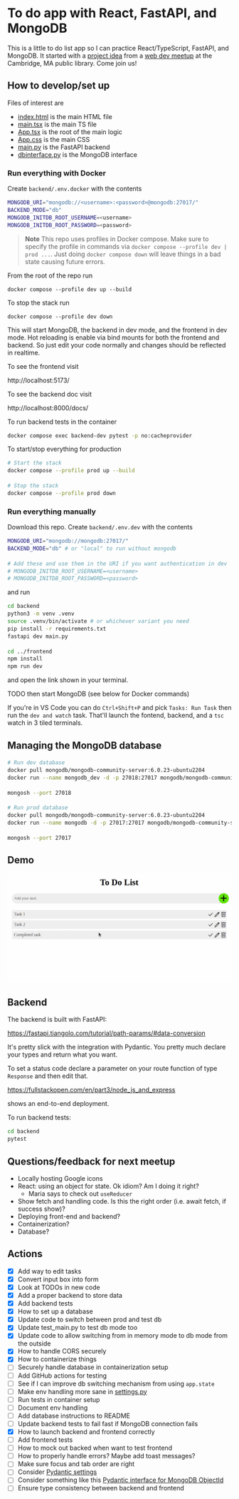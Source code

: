 # To do app with React, FastAPI, and MongoDB

This is a little to do list app so I can practice React/TypeScript, FastAPI, and MongoDB. It started with a [project idea](https://cambridge-dev.com/program/317) from a [web dev meetup](https://www.meetup.com/boston-web-dev-class/) at the Cambridge, MA public library. Come join us!

## How to develop/set up

Files of interest are

* [index.html](./frontend/index.html) is the main HTML file
* [main.tsx](./frontend/src/main.tsx) is the main TS file
* [App.tsx](./frontend/src/App.tsx) is the root of the main logic
* [App.css](./frontend/src/App.css) is the main CSS
* [main.py](./backend/main.py) is the FastAPI backend
* [dbinterface.py](./backend/dbinterface.py) is the MongoDB interface

### Run everything with Docker

Create `backend/.env.docker` with the contents

```bash
MONGODB_URI="mongodb://<username>:<password>@mongodb:27017/"
BACKEND_MODE="db"
MONGODB_INITDB_ROOT_USERNAME=<username>
MONGODB_INITDB_ROOT_PASSWORD=<password>
```

> **Note** This repo uses profiles in Docker compose. Make sure to specify the profile in commands via `docker compose --profile dev | prod ...`. Just doing `docker compose down` will leave things in a bad state causing future errors.

From the root of the repo run

```
docker compose --profile dev up --build
```

To stop the stack run

```
docker compose --profile dev down
```

This will start MongoDB, the backend in dev mode, and the frontend in dev mode. Hot reloading is enable via bind mounts for both the frontend and backend. So just edit your code normally and changes should be reflected in realtime.

To see the frontend visit

http://localhost:5173/

To see the backend doc visit

http://localhost:8000/docs/

To run backend tests in the container

```bash
docker compose exec backend-dev pytest -p no:cacheprovider
```

To start/stop everything for production

```bash
# Start the stack
docker compose --profile prod up --build

# Stop the stack
docker compose --profile prod down
```

### Run everything manually

Download this repo. Create `backend/.env.dev` with the contents

```bash
MONGODB_URI="mongodb://mongodb:27017/"
BACKEND_MODE="db" # or "local" to run without mongodb

# Add these and use them in the URI if you want authentication in dev
# MONGODB_INITDB_ROOT_USERNAME=<username>
# MONGODB_INITDB_ROOT_PASSWORD=<password>
```

and run

```bash
cd backend
python3 -m venv .venv
source .venv/bin/activate # or whichever variant you need
pip install -r requirements.txt
fastapi dev main.py

cd ../frontend
npm install
npm run dev
```
and open the link shown in your terminal.

TODO then start MongoDB (see below for Docker commands)

If you're in VS Code you can do `Ctrl+Shift+P` and pick `Tasks: Run Task` then run the `dev and watch` task. That'll launch the fontend, backend, and a `tsc` watch in 3 tiled terminals.

## Managing the MongoDB database

```bash
# Run dev database
docker pull mongodb/mongodb-community-server:6.0.23-ubuntu2204
docker run --name mongodb_dev -d -p 27018:27017 mongodb/mongodb-community-server:6.0.23-ubuntu2204

mongosh --port 27018

# Run prod database
docker pull mongodb/mongodb-community-server:6.0.23-ubuntu2204
docker run --name mongodb -d -p 27017:27017 mongodb/mongodb-community-server:6.0.23-ubuntu2204

mongosh --port 27017
```

## Demo

![To do app](./frontend/public/todo-app.gif "To do app")

## Backend

The backend is built with FastAPI:

https://fastapi.tiangolo.com/tutorial/path-params/#data-conversion

It's pretty slick with the integration with Pydantic. You pretty much declare your types and return what you want.

To set a status code declare a parameter on your route function of type `Response` and then edit that.

https://fullstackopen.com/en/part3/node_js_and_express

shows an end-to-end deployment.

To run backend tests:

```bash
cd backend
pytest
```

## Questions/feedback for next meetup

- Locally hosting Google icons
- React: using an object for state. Ok idiom? Am I doing it right?
  - Maria says to check out `useReducer`
- Show fetch and handling code. Is this the right order (i.e. await fetch, if success show)?
- Deploying front-end and backend?
- Containerization?
- Database?

## Actions
- [x] Add way to edit tasks
- [x] Convert input box into form
- [x] Look at TODOs in new code
- [x] Add a proper backend to store data
- [x] Add backend tests
- [x] How to set up a database
- [x] Update code to switch between prod and test db
- [x] Update test_main.py to test db mode too
- [x] Update code to allow switching from in memory mode to db mode from the outside
- [x] How to handle CORS securely
- [x] How to containerize things
- [ ] Securely handle database in containerization setup
- [ ] Add GitHub actions for testing
- [ ] See if I can improve db switching mechanism from using `app.state`
- [ ] Make env handling more sane in [settings.py](./backend/settings.py)
- [ ] Run tests in container setup
- [ ] Document env handling
- [ ] Add database instructions to README
- [ ] Update backend tests to fail fast if MongoDB connection fails
- [x] How to launch backend and frontend correctly
- [ ] Add frontend tests
- [ ] How to mock out backed when want to test frontend
- [ ] How to properly handle errors? Maybe add toast messages?
- [ ] Make sure focus and tab order are right
- [ ] Consider [Pydantic settings](https://docs.pydantic.dev/latest/concepts/pydantic_settings/#dotenv-env-support)
- [ ] Consider something like this [Pydantic interface for MongoDB ObjectId](https://www.mongodb.com/developer/languages/python/python-quickstart-fastapi/)
- [ ] Ensure type consistency between backend and frontend
